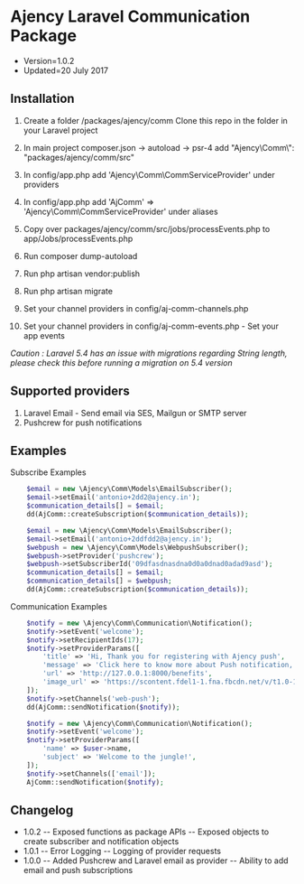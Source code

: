 # Ajency Laravel Communication Package

- Version=1.0.2
- Updated=20 July 2017

## Installation

1. Create a folder /packages/ajency/comm Clone this repo in the folder in your Laravel project

2. In main project composer.json -> autoload -> psr-4 add "Ajency\\Comm\\": "packages/ajency/comm/src"

3. In config/app.php add 'Ajency\Comm\CommServiceProvider' under providers

4. In config/app.php add 'AjComm' => 'Ajency\Comm\CommServiceProvider' under aliases

5. Copy over packages/ajency/comm/src/jobs/processEvents.php to app/Jobs/processEvents.php

5. Run composer dump-autoload

6. Run php artisan vendor:publish

7. Run php artisan migrate

8. Set your channel providers in config/aj-comm-channels.php

9. Set your channel providers in config/aj-comm-events.php - Set your app events

*Caution : Laravel 5.4 has an issue with migrations regarding String length, please check this before running a migration on 5.4 version*

## Supported providers
1. Laravel Email - Send email via SES, Mailgun or SMTP server
2. Pushcrew for push notifications

## Examples

Subscribe Examples

```php
    $email = new \Ajency\Comm\Models\EmailSubscriber();
    $email->setEmail('antonio+2dd2@ajency.in');
    $communication_details[] = $email;
    dd(AjComm::createSubscription($communication_details));
```

```php
    $email = new \Ajency\Comm\Models\EmailSubscriber();
    $email->setEmail('antonio+2ddfdd2@ajency.in');
    $webpush = new \Ajency\Comm\Models\WebpushSubscriber();
    $webpush->setProvider('pushcrew');
    $webpush->setSubscriberId('09dfasdnasdna0d0a0dnad0adad9asd');
    $communication_details[] = $email;
    $communication_details[] = $webpush;
    dd(AjComm::createSubscription($communication_details));
```

Communication Examples

```php
    $notify = new \Ajency\Comm\Communication\Notification();
    $notify->setEvent('welcome');
    $notify->setRecipientIds(17);
    $notify->setProviderParams([
        'title' => 'Hi, Thank you for registering with Ajency push',
        'message' => 'Click here to know more about Push notification, edit your push settings using the gear icon above',
        'url' => 'http://127.0.0.1:8000/benefits',
        'image_url' => 'https://scontent.fdel1-1.fna.fbcdn.net/v/t1.0-1/c28.28.345.345/s50x50/485505_10151614542753486_1618802863_n.jpg?oh=d6831999d41e5e44c63ec62e0ac379f8&oe=59F74C83',
    ]);
    $notify->setChannels('web-push');
    dd(AjComm::sendNotification($notify));
```

```php
    $notify = new \Ajency\Comm\Communication\Notification();
    $notify->setEvent('welcome');
    $notify->setProviderParams([
        'name' => $user->name,
        'subject' => 'Welcome to the jungle!',
    ]);
    $notify->setChannels(['email']);
    AjComm::sendNotification($notify);
```

## Changelog
- 1.0.2
-- Exposed functions as package APIs
-- Exposed objects to create subscriber and notification objects
- 1.0.1
-- Error Logging
-- Logging of provider requests
- 1.0.0
-- Added Pushcrew and Laravel email as provider
-- Ability to add email and push subscriptions